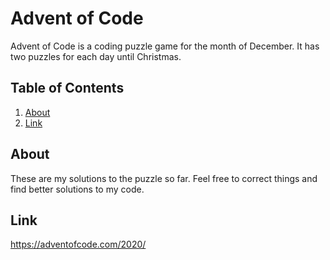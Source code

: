 # Advent of Code
Advent of Code is a coding puzzle game for the month of December. It has two puzzles for each day until Christmas.

## Table of Contents
1. [About](#about)
2. [Link](#link)

## About
These are my solutions to the puzzle so far. Feel free to correct things and find better solutions to my code.

## Link
https://adventofcode.com/2020/
